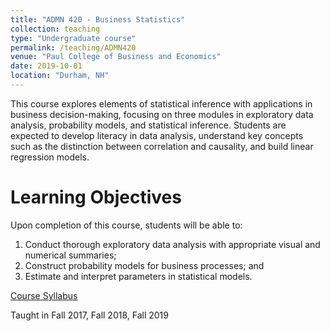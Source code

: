 ```yaml
---
title: "ADMN 420 - Business Statistics"
collection: teaching
type: "Undergraduate course"
permalink: /teaching/ADMN420
venue: "Paul College of Business and Economics"
date: 2019-10-01
location: "Durham, NH"
---
```


This course explores elements of statistical inference with applications in business decision-making, focusing on three modules in exploratory data analysis, probability models, and statistical inference.  Students are expected to develop literacy in data analysis, understand key concepts such as the distinction between correlation and causality, and build linear regression models.    


Learning Objectives
======
Upon completion of this course, students will be able to:  
1.  Conduct thorough exploratory data analysis with appropriate visual and numerical summaries; 
2.  Construct probability models for business processes; and
3.  Estimate and interpret parameters in statistical models.

[Course Syllabus](https://g-lynn.github.io/files/ADMN_420_Syllabus.pdf)

Taught in Fall 2017, Fall 2018, Fall 2019
